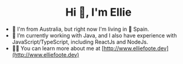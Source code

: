 <h1 align="center">Hi 👋, I'm Ellie</h1>

- 🦘 I'm from Australia, but right now I'm living in 💃 Spain.
- 🌱 I’m currently working with Java, and I also have experience with JavaScript/TypeScript, including ReactJs and NodeJs.
- 👨‍💻 You can learn more about me at [http://www.elliefoote.dev](http://www.elliefoote.dev)

